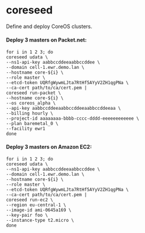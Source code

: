 # coreseed

Define and deploy CoreOS clusters.

#### Deploy 3 masters on Packet.net:
```
for i in 1 2 3; do
coreseed udata \
--ns1-api-key aabbccddeeaabbccddee \
--domain cell-1.ewr.demo.lan \
--hostname core-${i} \
--role master \
--etcd-token UQRfgWywmLJta7RtHf5AYyV2ZH1qgPNa \
--ca-cert path/to/ca/cert.pem |
coreseed run-packet \
--hostname core-${i} \
--os coreos_alpha \
--api-key aabbccddeeaabbccddeeaabbccddeeaa \
--billing hourly \
--project-id aaaaaaaa-bbbb-cccc-dddd-eeeeeeeeeeee \
--plan baremetal_0 \
--facility ewr1
done
```

#### Deploy 3 masters on Amazon EC2:
```
for i in 1 2 3; do
coreseed udata \
--ns1-api-key aabbccddeeaabbccddee \
--domain cell-1.ewr.demo.lan \
--hostname core-${i} \
--role master \
--etcd-token UQRfgWywmLJta7RtHf5AYyV2ZH1qgPNa \
--ca-cert path/to/ca/cert.pem |
coreseed run-ec2 \
--region eu-central-1 \
--image-id ami-0645a169 \
--key-pair foo \
--instance-type t2.micro \
done
```
